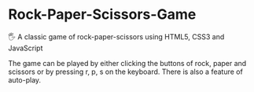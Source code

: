 # Rock-Paper-Scissors-Game
🖐️ A classic game of rock-paper-scissors using HTML5, CSS3 and JavaScript

The game can be played by either clicking the buttons of rock, paper and scissors or by pressing r, p, s on the keyboard.
There is also a feature of auto-play.
